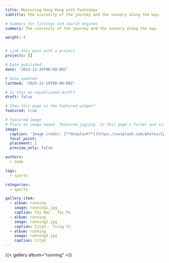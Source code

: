 ```yaml
---
title: Measuring Hong Kong with Footsteps
subtitle: The scerenity of the journey and the scenery along the way.

# Summary for listings and search engines
summary: The scerenity of the journey and the scenery along the way.

weight: 4


# Link this post with a project
projects: []

# Date published
date: '2023-12-19T00:00:00Z'

# Date updated
lastmod: '2023-12-19T00:00:00Z'

# Is this an unpublished draft?
draft: false

# Show this page in the Featured widget?
featured: true

# Featured image
# Place an image named `featured.jpg/png` in this page's folder and customize its options here.
image:
  caption: 'Image credit: [**Unsplash**](https://unsplash.com/photos/CpkOjOcXdUY)'
  focal_point: ''
  placement: 2
  preview_only: false

authors:
  - Jade

tags:
  - sports

categories:
  - sports

gallery_item:
  - album: running
    image: running1.jpg
    caption: Tai Wai - Tai Po
  - album: running
    image: running2.jpg
    caption: CityU - Tsing Yi
  - album: running
    image: running3.jpg
    caption: CityU
---
```


{{< gallery album="running" >}}
